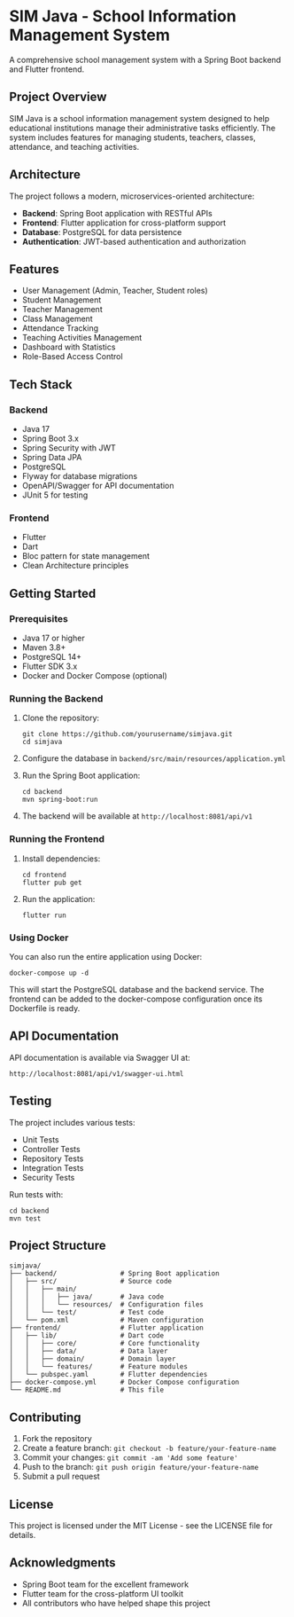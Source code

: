 # SIM Java - School Information Management System

A comprehensive school management system with a Spring Boot backend and Flutter frontend.

## Project Overview

SIM Java is a school information management system designed to help educational institutions manage their administrative tasks efficiently. The system includes features for managing students, teachers, classes, attendance, and teaching activities.

## Architecture

The project follows a modern, microservices-oriented architecture:

- **Backend**: Spring Boot application with RESTful APIs
- **Frontend**: Flutter application for cross-platform support
- **Database**: PostgreSQL for data persistence
- **Authentication**: JWT-based authentication and authorization

## Features

- User Management (Admin, Teacher, Student roles)
- Student Management
- Teacher Management
- Class Management
- Attendance Tracking
- Teaching Activities Management
- Dashboard with Statistics
- Role-Based Access Control

## Tech Stack

### Backend
- Java 17
- Spring Boot 3.x
- Spring Security with JWT
- Spring Data JPA
- PostgreSQL
- Flyway for database migrations
- OpenAPI/Swagger for API documentation
- JUnit 5 for testing

### Frontend
- Flutter
- Dart
- Bloc pattern for state management
- Clean Architecture principles

## Getting Started

### Prerequisites
- Java 17 or higher
- Maven 3.8+
- PostgreSQL 14+
- Flutter SDK 3.x
- Docker and Docker Compose (optional)

### Running the Backend

1. Clone the repository:
   ```
   git clone https://github.com/yourusername/simjava.git
   cd simjava
   ```

2. Configure the database in `backend/src/main/resources/application.yml`

3. Run the Spring Boot application:
   ```
   cd backend
   mvn spring-boot:run
   ```

4. The backend will be available at `http://localhost:8081/api/v1`

### Running the Frontend

1. Install dependencies:
   ```
   cd frontend
   flutter pub get
   ```

2. Run the application:
   ```
   flutter run
   ```

### Using Docker

You can also run the entire application using Docker:

```
docker-compose up -d
```

This will start the PostgreSQL database and the backend service. The frontend can be added to the docker-compose configuration once its Dockerfile is ready.

## API Documentation

API documentation is available via Swagger UI at:
```
http://localhost:8081/api/v1/swagger-ui.html
```

## Testing

The project includes various tests:

- Unit Tests
- Controller Tests
- Repository Tests
- Integration Tests
- Security Tests

Run tests with:
```
cd backend
mvn test
```

## Project Structure

```
simjava/
├── backend/                # Spring Boot application
│   ├── src/                # Source code
│   │   ├── main/
│   │   │   ├── java/       # Java code
│   │   │   └── resources/  # Configuration files
│   │   └── test/           # Test code
│   └── pom.xml             # Maven configuration
├── frontend/               # Flutter application
│   ├── lib/                # Dart code
│   │   ├── core/           # Core functionality
│   │   ├── data/           # Data layer
│   │   ├── domain/         # Domain layer
│   │   └── features/       # Feature modules
│   └── pubspec.yaml        # Flutter dependencies
├── docker-compose.yml      # Docker Compose configuration
└── README.md               # This file
```

## Contributing

1. Fork the repository
2. Create a feature branch: `git checkout -b feature/your-feature-name`
3. Commit your changes: `git commit -am 'Add some feature'`
4. Push to the branch: `git push origin feature/your-feature-name`
5. Submit a pull request

## License

This project is licensed under the MIT License - see the LICENSE file for details.

## Acknowledgments

- Spring Boot team for the excellent framework
- Flutter team for the cross-platform UI toolkit
- All contributors who have helped shape this project